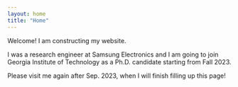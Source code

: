 ```yaml
---
layout: home
title: "Home"
---
```


<!--I am currently a robotics engineer at Samsung Electronics and I am going to join Georgia Institute of Technology starting from Fall 2023. 
I envision a world where robots interact with people everywhere, assiting them and saving their lives. 
To that end, my research span lies broadly on robot control, optimization, and learning, especially for robotic tasks involving contacts.--> 
 Welcome! I am constructing my website. 

 I was a research engineer at Samsung Electronics and I am going to join Georgia Institute of Technology as a Ph.D. candidate starting from Fall 2023. 
 
 Please visit me again after Sep. 2023, when I will finish filling up this page! 
 

<!--This theme allows an academic person to showcase their research interests, publications, research group, curriculum vitae, any courses that they may be teaching, or anything else they may want to put out into the world.

Academics can use this home page to describe their research interests, display their latest publications, or provide an introduction to their research group.-->
